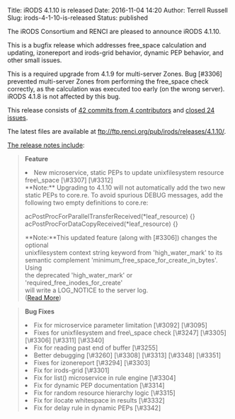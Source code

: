 Title: iRODS 4.1.10 is released
Date: 2016-11-04 14:20
Author: Terrell Russell
Slug: irods-4-1-10-is-released
Status: published

The iRODS Consortium and RENCI are pleased to announce iRODS 4.1.10.

This is a bugfix release which addresses free\_space calculation and
updating, izonereport and irods-grid behavior, dynamic PEP behavior, and
other small issues.

This is a required upgrade from 4.1.9 for multi-server Zones. Bug
[\#3306] prevented multi-server Zones from performing the free\_space
check correctly, as the calculation was executed too early (on the wrong
server). iRODS 4.1.8 is not affected by this bug.

This release consists of [42 commits from 4
contributors](https://github.com/irods/irods/compare/4.1.9...4.1.10) and
[closed 24
issues](https://github.com/irods/irods/issues?q=milestone%3A4.1.10).

The latest files are available at
<ftp://ftp.renci.org/pub/irods/releases/4.1.10/>.  
<!--more-->

[The release notes
include](https://docs.irods.org/4.1.10/release_notes/):

> **Feature**
>
> <li>
> New microservice, static PEPs to update unixfilesystem resource
> free\_space [\#3307] [\#3312]
>
> </li>
> **Note:**  
>  Upgrading to 4.1.10 will not automatically add the two new static
> PEPs  
>  to core.re. To avoid spurious DEBUG messages, add the following two  
>  empty definitions to core.re:
>
> acPostProcForParallelTransferReceived(\*leaf\_resource) {}  
>  acPostProcForDataCopyReceived(\*leaf\_resource) {}
>
> **Note:**This updated feature (along with [\#3306]) changes the
> optional  
>  unixfilesystem context string keyword from 'high\_water\_mark' to
> its  
>  semantic complement 'minimum\_free\_space\_for\_create\_in\_bytes'.
> Using  
>  the deprecated 'high\_water\_mark' or
> 'required\_free\_inodes\_for\_create'  
>  will write a LOG\_NOTICE to the server log.  
>  ([Read
> More](https://docs.irods.org/4.1.10/manual/architecture/#unixfilesystem))

> **Bug Fixes**
>
> <li>
> Fix for microservice parameter limitation [\#3092] [\#3095]
>
> </li>
> <li>
> Fixes for unixfilesystem and free\_space check [\#3247] [\#3305]
> [\#3306] [\#3311] [\#3340]
>
> </li>
> <li>
> Fix for reading past end of buffer [\#3255]
>
> </li>
> <li>
> Better debugging [\#3260] [\#3308] [\#3313] [\#3348] [\#3351]
>
> </li>
> <li>
> Fixes for izonereport [\#3294] [\#3303]
>
> </li>
> <li>
> Fix for irods-grid [\#3301]
>
> </li>
> <li>
> Fix for list() microservice in rule engine [\#3304]
>
> </li>
> <li>
> Fix for dynamic PEP documentation [\#3314]
>
> </li>
> <li>
> Fix for random resource hierarchy logic [\#3315]
>
> </li>
> <li>
> Fix for ilocate whitespace in results [\#3332]
>
> </li>
> <li>
> Fix for delay rule in dynamic PEPs [\#3342]
>
> </li>

